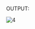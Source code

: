 OUTPUT:


![4](https://user-images.githubusercontent.com/117905345/204522931-c29f3578-d75b-4ac0-ac58-51062e5c9e41.jpg)
